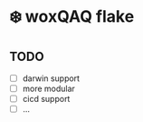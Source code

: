 # :snowflake: woxQAQ flake

## TODO

- [ ] darwin support
- [ ] more modular
- [ ] cicd support
- [ ] ...

